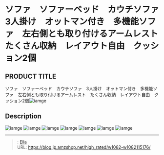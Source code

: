 # ソファ　ソファーベッド　カウチソファ　3人掛け　オットマン付き　多機能ソファ　左右側とも取り付けるアームレスト　たくさん収納　レイアウト自由　クッション2個


## PRODUCT TITLE 

ソファ　ソファーベッド　カウチソファ　3人掛け　オットマン付き　多機能ソファ　左右側とも取り付けるアームレスト　たくさん収納　レイアウト自由　クッション2個![iamge](https://b2bfiles1.gigab2b.cn/image/wkseller/10588/20230725_84af13f3d57c1e8ee411ed429ac5989e.jpg)

## Description











![iamge](https://b2bfiles1.gigab2b.cn/image/wkseller/10588/20230725_77554fa11c97fad2bb46447a2211f4ac.jpg)
![iamge](https://b2bfiles1.gigab2b.cn/image/wkseller/10588/20230725_8fd2bba565e7b46a3130f24fec983373.jpg)
![iamge](https://b2bfiles1.gigab2b.cn/image/wkseller/10588/20230725_1f6b765c594f9bbe8203d2c0b665df64.jpg)
![iamge](https://b2bfiles1.gigab2b.cn/image/wkseller/10588/20230725_0e4d903dc708af87d4512ad79a33c8cd.jpg)
![iamge](nan)
![iamge](nan)
![iamge](nan)


---

> : [Ella](https://blog.jp.amzshop.net/)  
> URL: https://blog.jp.amzshop.net/high_rated/w1082-w1082115176/  

